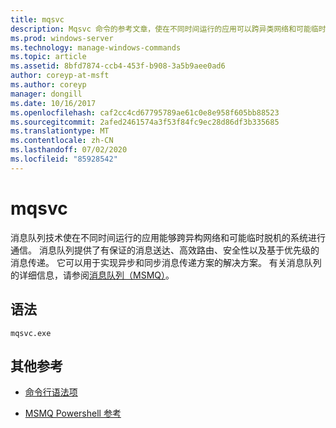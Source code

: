 ```yaml
---
title: mqsvc
description: Mqsvc 命令的参考文章，使在不同时间运行的应用可以跨异类网络和可能临时脱机的系统进行通信。
ms.prod: windows-server
ms.technology: manage-windows-commands
ms.topic: article
ms.assetid: 8bfd7874-ccb4-453f-b908-3a5b9aee0ad6
author: coreyp-at-msft
ms.author: coreyp
manager: dongill
ms.date: 10/16/2017
ms.openlocfilehash: caf2cc4cd67795789ae61c0e8e958f605bb88523
ms.sourcegitcommit: 2afed2461574a3f53f84fc9ec28d86df3b335685
ms.translationtype: MT
ms.contentlocale: zh-CN
ms.lasthandoff: 07/02/2020
ms.locfileid: "85928542"
---
```

# <a name="mqsvc"></a>mqsvc

消息队列技术使在不同时间运行的应用能够跨异构网络和可能临时脱机的系统进行通信。 消息队列提供了有保证的消息送达、高效路由、安全性以及基于优先级的消息传递。 它可以用于实现异步和同步消息传递方案的解决方案。 有关消息队列的详细信息，请参阅[消息队列（MSMQ）](https://docs.microsoft.com/previous-versions/windows/desktop/legacy/ms711472(v=vs.85))。

## <a name="syntax"></a>语法

```
mqsvc.exe
```

## <a name="additional-references"></a>其他参考

- [命令行语法项](command-line-syntax-key.md)

- [MSMQ Powershell 参考](https://docs.microsoft.com/powershell/module/msmq/?view=win10-ps)
